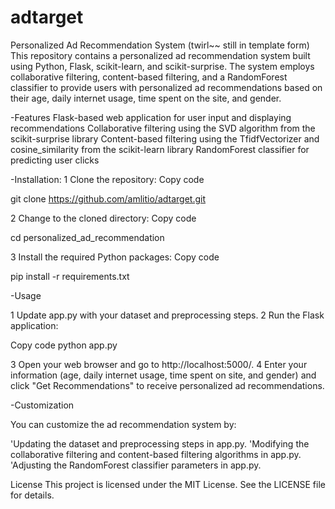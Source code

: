 # adtarget

Personalized Ad Recommendation System  (twirl~~ still in template form)
This repository contains a personalized ad recommendation system built using Python, Flask, scikit-learn, and scikit-surprise. The system employs collaborative filtering, content-based filtering, and a RandomForest classifier to provide users with personalized ad recommendations based on their age, daily internet usage, time spent on the site, and gender.

-Features
Flask-based web application for user input and displaying recommendations
Collaborative filtering using the SVD algorithm from the scikit-surprise library
Content-based filtering using the TfidfVectorizer and cosine_similarity from the scikit-learn library
RandomForest classifier for predicting user clicks

-Installation:
1 Clone the repository:
Copy code

git clone https://github.com/amlitio/adtarget.git


2 Change to the cloned directory:
Copy code

cd personalized_ad_recommendation


3 Install the required Python packages:
Copy code

pip install -r requirements.txt



-Usage

1 Update app.py with your dataset and preprocessing steps.
2 Run the Flask application:

Copy code
python app.py


3 Open your web browser and go to http://localhost:5000/.
4 Enter your information (age, daily internet usage, time spent on site, and gender) and click "Get Recommendations" to receive personalized ad recommendations.


-Customization

You can customize the ad recommendation system by:

'Updating the dataset and preprocessing steps in app.py.
'Modifying the collaborative filtering and content-based filtering algorithms in app.py.
'Adjusting the RandomForest classifier parameters in app.py.


License
This project is licensed under the MIT License. See the LICENSE file for details.
